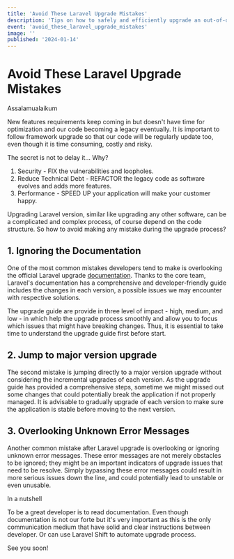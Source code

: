 ```yaml
---
title: 'Avoid These Laravel Upgrade Mistakes'
description: 'Tips on how to safely and efficiently upgrade an out-of-date Laravel app'
event: 'avoid_these_laravel_upgrade_mistakes'
image: ''
published: '2024-01-14'
---
```


# Avoid These Laravel Upgrade Mistakes

Assalamualaikum

New features requirements keep coming in but doesn't have time for optimization and our code becoming a legacy eventually. It is important to follow framework upgrade so that our code will be regularly update too, even though it is time consuming, costly and risky.


The secret is not to delay it... Why?


1. Security - FIX the vulnerabilities and loopholes.
2. Reduce Technical Debt - REFACTOR the legacy code as software evolves and adds more features.
3. Performance - SPEED UP your application will make your customer happy.

Upgrading Laravel version, similar like upgrading any other software, can be a complicated and complex process, of course depend on the code structure. So how to avoid making any mistake during the upgrade process?

## 1. Ignoring the Documentation

One of the most common mistakes developers tend to make is overlooking the official Laravel upgrade [documentation](https://laravel.com/docs/10.x/upgrade). Thanks to the core team, Laravel's documentation has a comprehensive and developer-friendly guide includes the changes in each version, a possible issues we may encounter with respective solutions.

The upgrade guide are provide in three level of impact - high, medium, and low - in which help the upgrade process smoothly and allow you to focus which issues that might have breaking changes. Thus, it is essential to take time to understand the upgrade guide first before start.

## 2. Jump to major version upgrade

The second mistake is jumping directly to a major version upgrade without considering the incremental upgrades of each version. As the upgrade guide has provided a comprehensive steps, sometime we might missed out some changes that could potentially break the application if not properly managed. It is advisable to gradually upgrade of each version to make sure the application is stable before moving to the next version. 

## 3. Overlooking Unknown Error Messages

Another common mistake after Laravel upgrade is overlooking or ignoring unknown error messages. These error messages are not merely obstacles to be ignored; they might be an important indicators of upgrade issues that need to be resolve. Simply bypassing these error messages could result in more serious issues down the line, and could potentially lead to unstable or even unusable.

In a nutshell

To be a great developer is to read documentation. Even though documentation is not our forte but it's very important as this is the only communication medium that have solid and clear instructions between developer. Or can use Laravel Shift to automate upgrade process.

See you soon!